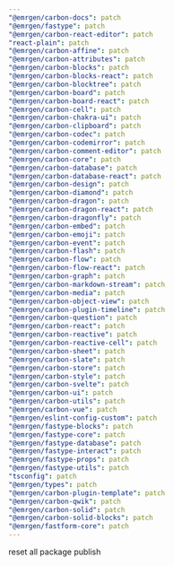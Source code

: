 ```yaml
---
"@emrgen/carbon-docs": patch
"@emrgen/fastype": patch
"@emrgen/carbon-react-editor": patch
"react-plain": patch
"@emrgen/carbon-affine": patch
"@emrgen/carbon-attributes": patch
"@emrgen/carbon-blocks": patch
"@emrgen/carbon-blocks-react": patch
"@emrgen/carbon-blocktree": patch
"@emrgen/carbon-board": patch
"@emrgen/carbon-board-react": patch
"@emrgen/carbon-cell": patch
"@emrgen/carbon-chakra-ui": patch
"@emrgen/carbon-clipboard": patch
"@emrgen/carbon-codec": patch
"@emrgen/carbon-codemirror": patch
"@emrgen/carbon-comment-editor": patch
"@emrgen/carbon-core": patch
"@emrgen/carbon-database": patch
"@emrgen/carbon-database-react": patch
"@emrgen/carbon-design": patch
"@emrgen/carbon-diamond": patch
"@emrgen/carbon-dragon": patch
"@emrgen/carbon-dragon-react": patch
"@emrgen/carbon-dragonfly": patch
"@emrgen/carbon-embed": patch
"@emrgen/carbon-emoji": patch
"@emrgen/carbon-event": patch
"@emrgen/carbon-flash": patch
"@emrgen/carbon-flow": patch
"@emrgen/carbon-flow-react": patch
"@emrgen/carbon-graph": patch
"@emrgen/carbon-markdown-stream": patch
"@emrgen/carbon-media": patch
"@emrgen/carbon-object-view": patch
"@emrgen/carbon-plugin-timeline": patch
"@emrgen/carbon-question": patch
"@emrgen/carbon-react": patch
"@emrgen/carbon-reactive": patch
"@emrgen/carbon-reactive-cell": patch
"@emrgen/carbon-sheet": patch
"@emrgen/carbon-slate": patch
"@emrgen/carbon-store": patch
"@emrgen/carbon-style": patch
"@emrgen/carbon-svelte": patch
"@emrgen/carbon-ui": patch
"@emrgen/carbon-utils": patch
"@emrgen/carbon-vue": patch
"@emrgen/eslint-config-custom": patch
"@emrgen/fastype-blocks": patch
"@emrgen/fastype-core": patch
"@emrgen/fastype-database": patch
"@emrgen/fastype-interact": patch
"@emrgen/fastype-props": patch
"@emrgen/fastype-utils": patch
"tsconfig": patch
"@emrgen/types": patch
"@emrgen/carbon-plugin-template": patch
"@emrgen/carbon-qwik": patch
"@emrgen/carbon-solid": patch
"@emrgen/carbon-solid-blocks": patch
"@emrgen/fastform-core": patch
---
```


reset all package publish
